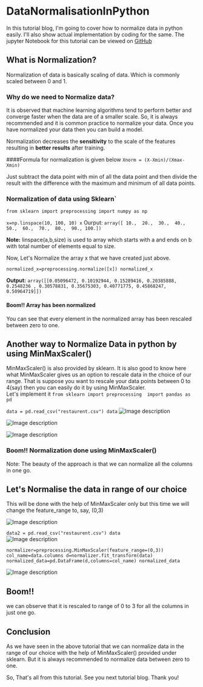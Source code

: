 # DataNormalisationInPython

In this tutorial blog, I'm going to cover how to normalize data in python easily. I'll also show actual implementation by coding for the same. The jupyter Notebook for this tutorial can be viewed on [GitHub](https://github.com/Yadavbalbir/DataNormalisationInPython)
## What is Normalization?
Normalization of data is basically scaling of data. Which is commonly scaled between 0 and 1.

### Why do we need to Normalize data?
It is observed that machine learning algorithms tend to perform better and converge faster when the data are of a smaller scale.
So, it is always recommended and it is common practice to normalize your data.
Once you have normalized your data then you can build a model. 

Normalization decreases the **sensitivity** to the scale of the features resulting in **better results** after training.

####Formula for normalization is given below 
`Xnorm = (X-Xmin)/(Xmax-Xmin)`

Just subtract the data point with min of all the data point and then divide the result with the difference with the maximum and minimum of all data points.

### Normalization of data using Sklearn`
`from sklearn import preprocessing
import numpy as np`

`x=np.linspace(10, 100, 10)
x`
Ourput: `array([ 10.,  20.,  30.,  40.,  50.,  60.,  70.,  80.,  90., 100.])`

**Note:** linspace(a,b,size) is used to array which starts with a and ends on b with total number of elements equal to size.

Now, Let's Normalize the array x that we have created just above.

`normalized_x=preprocessing.normalize([x])
normalized_x`

**Output:** `array([[0.05096472, 0.10192944, 0.15289416, 0.20385888, 0.2548236 ,
        0.30578831, 0.35675303, 0.40771775, 0.45868247, 0.50964719]])`

#### Boom!! Array has been normalized
You can see that every element in the normalized array has been rescaled between zero to one.


## Another way to Normalize Data in python by using MinMaxScaler() 
MinMaxScaler() is also provided by sklearn. It is also good to know here what MinMaxScaler gives us an option to rescale data in the choice of our range. That is suppose you want to rescale your data points between 0 to 4(say) then you can easily do it by using MinMaxScaler. <br>
Let's implement it
`from sklearn import preprocessing 
import pandas as pd`

`data = pd.read_csv("restaurent.csv")
data`
![Image description](https://dev-to-uploads.s3.amazonaws.com/uploads/articles/ob06a5uaf6txy7idussy.png)

![Image description](https://dev-to-uploads.s3.amazonaws.com/uploads/articles/luq3coslshe7fw8wqoby.png)

![Image description](https://dev-to-uploads.s3.amazonaws.com/uploads/articles/l9t5hp92wcki3n361qqj.png)

### Boom!! Normalization done using MinMaxScaler()
Note: The beauty of the approach is that we can normalize all the columns in one go. 

## Let's Normalise the data in range of our choice
This will be done with the help of MinMaxScaler only but this time we will change the feature_range to, say, (0,3) 

![Image description](https://dev-to-uploads.s3.amazonaws.com/uploads/articles/pjtrezzeu7lwyu9c193i.png)

`data2 = pd.read_csv("restaurent.csv")
data`   
![Image description](https://dev-to-uploads.s3.amazonaws.com/uploads/articles/suc9pbplk0o16svm7exr.png)

`normalizer=preprocessing.MinMaxScaler(feature_range=(0,3))
col_name=data.columns
d=normalizer.fit_transform(data)
normalized_data=pd.DataFrame(d,columns=col_name)
normalized_data` 

![Image description](https://dev-to-uploads.s3.amazonaws.com/uploads/articles/hyk7y1ipf8i9xuwkojo2.png)

## Boom!! 
we can observe that it is rescaled to range of 0 to 3 for all the columns in just one go. 

## Conclusion 
As we have seen in the above tutorial that we can normalize data in the range of our choice with the help of MinMaxScaler() provided under sklearn. But it is always recommended to normalize data between zero to one. 

So, That's all from this tutorial. See you next tutorial blog. Thank you!

 
  
